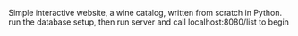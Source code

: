 Simple interactive website, a wine catalog, written from scratch in Python.
run the database setup, then run server and call localhost:8080/list to begin
